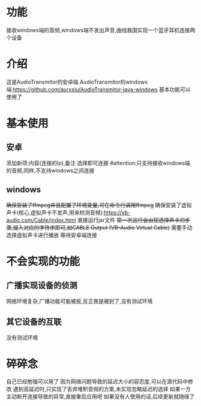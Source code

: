 # 功能
接收windows端的音频,windows端不发出声音,曲线救国实现一个蓝牙耳机连接两个设备
# 介绍
这是AudioTransmitor的安卓端
AudioTransmitor的windows端:https://github.com/aurxsiu/AudioTransmitor-java-windows
基本功能可以使用了
# 基本使用
## 安卓
添加新项:内容(连接的Ip),备注
选择即可连接
#attention:只支持接收windows端的音频,同样,不支持windows之间连接
## windows
~~确保安装了ffmpeg并且配置了环境变量,可在命令行调用ffmpeg~~
确保安装了虚拟声卡(核心,虚拟声卡不发声,用来检测音频):https://vb-audio.com/Cable/index.html
直接运行jar文件
~~第一次运行会出现选择声卡的步骤,输入对应的字符串即可,如CABLE Output (VB-Audio Virtual Cable)~~ 需要手动选择虚拟声卡进行播放
等待安卓端连接
# 不会实现的功能
## 广播实现设备的侦测
网络环境复杂,广播功能可能被扳,反正我是被封了,没有测试环境
## 其它设备的互联
没有测试环境
# 碎碎念
自己已经勉强可以用了
因为网络问题导致的延迟大小的容忍度,可以在源代码中修改
遇到高延迟时,只实现了丢弃堆积音频的方案,未实现忽略延迟的选择
如果一方主动断开连接导致的异常,直接重启应用吧
如果没有人使用的话,后续更新就随缘了